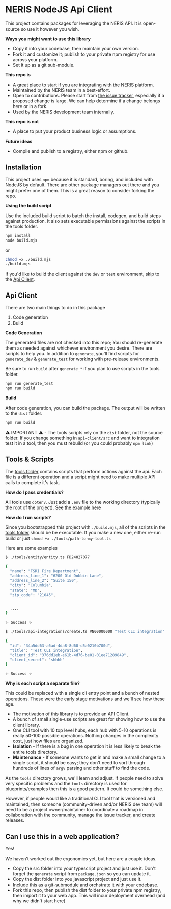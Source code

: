 # NERIS NodeJS Api Client

This project contains packages for leveraging the NERIS API. It is open-source so use it however you wish. 

**Ways you might want to use this library**

- Copy it into your codebase, then maintain your own version.
- Fork it and customize it; publish to your private npm registry for use across your platform. 
- Set it up as a git sub-module.

**This repo is**

- A great place to start if you are integrating with the NERIS platform. 
- Maintained by the NERIS team in a best-effort.
- Open to contributions. Please start from [the issue tracker](https://github.com/ulfsri/neris-nodejs-client/issues), especially if a proposed change is large. We can help determine if a change belongs here or in a fork. 
- Used by the NERIS development team internally.

**This repo is not**

- A place to put your product business logic or assumptions.

**Future ideas**

- Compile and publish to a registry, either npm or github.

## Installation

This project uses `npm` because it is standard, boring, and included with NodeJS by default. There are other package managers out there and you might prefer one of them. This is a great reason to consider forking the repo. 

**Using the build script**

Use the included build script to batch the install, codegen, and build steps against production. It also sets executable permissions against the scripts in the tools folder.

```bash
npm install 
node build.mjs
```

or

```bash 
chmod +x ./build.mjs
./build.mjs
```

If you'd like to build the client against the `dev` or `test` environment, skip to the [Api Client](#api-client).


## Api Client

There are two main things to do in this package

1. Code generation
2. Build

**Code Generation**

The generated files are not checked into this repo; You should re-generate them as needed against whichever environment you desire. There are scripts to help you. In addition to `generate`, you'll find scripts for `generate_dev` & `generate_test` for working with pre-release environments.

Be sure to run `build` after `generate_*` if you plan to use scripts in the tools folder.

```bash
npm run generate_test
npm run build
```

**Build**

After code generation, you can build the package. The output will be written to the `dist` folder. 

```bash
npm run build
```

⚠️ IMPORTANT ⚠️ - The tools scripts rely on the `dist` folder, not the source folder. If you change something in `api-client/src` and want to integration test it in a tool, then you must rebuild (or you could probably `npm link`)

## Tools & Scripts

The [tools folder](./tools/) contains scripts that perform actions against the api. Each file is a different operation and a script might need to make multiple API calls to complete it's task. 

**How do I pass credentials?**

All tools use `dotenv`.  Just add a `.env` file to the working directory (typically the root of the project). See [the example here](./.env.example)

**How do I run scripts?**

Since you bootstrapped this project with `./build.mjs`, all of the scripts in the [tools folder](./tools/) should be be executable. If you make a new one, either re-run build or just `chmod +x ./tools/path-to-my-tool.ts`

Here are some examples

```bash
$ ./tools/entity/entity.ts FD24027077

{
  "name": "FSRI Fire Department",
  "address_line_1": "6200 Old Dobbin Lane",
  "address_line_2": "Suite 150",
  "city": "Columbia",
  "state": "MD",
  "zip_code": "21045",


  ....
}

✨ Success ✨ 
```


```bash
$ ./tools/api-integrations/create.ts VN00000000 "Test CLI integration"

{
  "id": "34a5dd63-a6ad-4da8-8d60-d5a0210b700d",
  "title": "Test CLI integration",
  "client_id": "376dd1eb-e61b-4d76-be01-01ee71289849",
  "client_secret": "shhhh"
}

✨ Success ✨ 
```

**Why is each script a separate file?**

This could be replaced with a single cli entry point and a bunch of nested operations. These were the early stage motivations and we'll see how these age. 

- The motivation of this library is to provide an API Client. 
- A bunch of small single-use scripts are great for showing how to use the client library. 
- One CLI tool with 10 top level hubs, each hub with 5-10 operations is really 50-100 possible operations. Nothing changes in the complexity cost, just how files are organized. 
- **Isolation** - If there is a bug in one operation it is less likely to break the entire tools directory.
- **Maintenance** - If someone wants to get in and make a small change to a single script, it should be easy; they don't need to sort through hundreds of lines of `argv` parsing and other stuff to find the code. 

As the `tools` directory grows, we'll learn and adjust. If people need to solve very specific problems and the `tools` directory is used for blueprints/examples then this is a good pattern. It could be something else. 

However, if people would like a traditional CLI tool that is versioned and maintained, then someone (community-driven and/or NERIS dev team) will need to be a project owner/maintainer to coordinate a roadmap in collaboration with the community, manage the issue tracker, and create releases.

## Can I use this in a web application?

Yes! 

We haven't worked out the ergonomics yet, but here are a couple ideas. 

- Copy the src folder into your typescript project and just use it. Don't forget the `generate` script from `package.json` so you can update it. 
- Copy the dist folder into you javascript project and just use it. 
- Include this as a git-submodule and orchstrate it with your codebase.
- Fork this repo, then publish the dist folder to your private npm registry, then import it to your web app. This will incur deployment overhead (and why we didn't start here)
